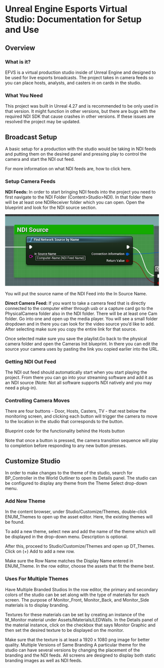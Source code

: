 # Unreal Engine Esports Virtual Studio: Documentation for Setup and Use
## Overview
### What is it?
EFVS is a virtual production studio inside of Unreal Engine and designed to be used for live esports broadcasts. The project takes in camera feeds so you can place hosts, analysts, and casters in on cards in the studio.
### What You Need
This project was built in Unreal 4.27 and is recommended to be only used in that version. It might function in other versions, but there are bugs with the required NDI SDK that cause crashes in other versions. If these issues are resolved the project may be updated. 
## Broadcast Setup
A basic setup for a production with the studio would be taking in NDI feeds and putting them on the desired panel and pressing play to control the camera and start the NDI out feed.

For more information on what NDI feeds are, how to click here.
### Setup Camera Feeds
**NDI Feeds:**
In order to start bringing NDI feeds into the project you need to first navigate to the NDI Folder (Content>Studio>NDI). In that folder there will be at least one NDIReceiver folder which you can open. Open the blueprint and look for the NDI source section.

![alt text](docs/img_001.png)

You will put the source name of the NDI Feed into the In Source Name.

**Direct Camera Feed:**
If you want to take a camera feed that is directly connected to the computer either through usb or a capture card go to the PhysicalCamera folder also in the NDI folder. There will be at least one Cam folder. Go into one and open up the media player. You will see a small folder dropdown and in there you can look for the video source you’d like to add. After selecting make sure you copy the entire link for that source.



Once selected make sure you save the playlist.Go back to the physical camera folder and open the Cameras Init blueprint. In there you can edit the source your camera uses by pasting the link you copied earlier into the URL.



### Getting NDI Out Feed
The NDI out feed should automatically start when you start playing the project. From there you can go into your streaming software and add it as an NDI source (Note: Not all software supports NDI natively and you may need a plug-in).
### Controlling Camera Moves
There are four buttons - Door, Hosts, Casters, TV - that rest below the monitoring screen, and clicking each button will trigger the camera to move to the location in the studio that corresponds to the button. 




Blueprint code for the functionality behind the Hosts button


Note that once a button is pressed, the camera transition sequence will play to completion before responding to any new button presses. 
## Customize Studio
In order to make changes to the theme of the studio, search for BP_Controller in the World Outliner to open its Details panel. The studio can be configured to display any theme from the Theme Select drop-down menu. 


### Add New Theme
In the content browser, under Studio/Customize/Themes, double-click ENUM_Themes to open up the asset editor. Here, the existing themes will be found. 



To add a new theme, select new and add the name of the theme which will be displayed in the drop-down menu. Description is optional. 

After this, proceed to Studio/Customize/Themes and open up DT_Themes. Click on (+) Add to add a new row. 



Make sure the Row Name matches the Display Name entered in ENUM_Theme. In the row editor, choose the assets that fit the theme best. 
### Uses For Multiple Themes
Have Multiple Branded Studios
In the row editor, the primary and secondary colors of the studio can be set along with the type of materials for each screen. The purpose of Monitor_Front, Monitor_Back, and Monitor_Side materials is to display branding.

Textures for these materials can be set by creating an instance of the M_Monitor material under Assets/Materials/LEDWalls. In the Details panel of the material instance, click on the checkbox that says Monitor Graphic and then set the desired texture to be displayed on the monitor. 

Make sure that the texture is at least a 1920 x 1080 png image for better quality. 
Multiple Versions of Same Branding
A particular theme for the studio can have several versions by changing the placement of the branding and the NDI feeds. All screens are designed to display both static branding images as well as NDI feeds.
